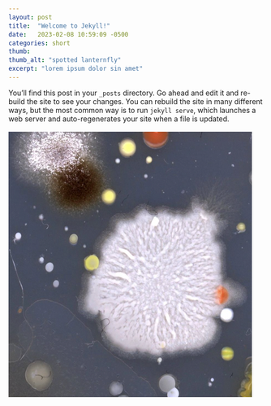 ```yaml
---
layout: post
title:  "Welcome to Jekyll!"
date:   2023-02-08 10:59:09 -0500
categories: short
thumb:
thumb_alt: "spotted lanternfly"
excerpt: "lorem ipsum dolor sin amet"
---
```

You’ll find this post in your `_posts` directory. Go ahead and edit it and re-build the site to see your changes. You can rebuild the site in many different ways, but the most common way is to run `jekyll serve`, which launches a web server and auto-regenerates your site when a file is updated.<br><br>
![image tooltip here](/assets/images/2.png)



